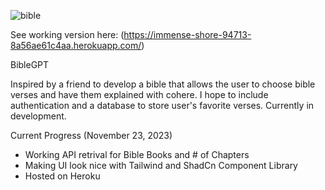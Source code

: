 ![bible](https://github.com/JonZ21/gptbible/assets/69182320/52642f6d-3094-41a3-9c7c-30c5d66f72c0)

See working version here: (https://immense-shore-94713-8a56ae61c4aa.herokuapp.com/)


BibleGPT 

Inspired by a friend to develop a bible that allows the user to choose bible verses and have them explained with cohere.
I hope to include authentication and a database to store user's favorite verses. Currently in development.

Current Progress (November 23, 2023)
* Working API retrival for Bible Books and # of Chapters
* Making UI look nice with Tailwind and ShadCn Component Library
* Hosted on Heroku 

  
